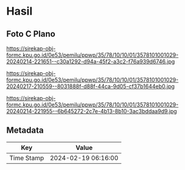 # Hasil

## Foto C Plano

https://sirekap-obj-formc.kpu.go.id/0e53/pemilu/ppwp/35/78/10/10/01/3578101001029-20240214-221651--c30a1292-d94a-45f2-a3c2-f76a939d6746.jpg

https://sirekap-obj-formc.kpu.go.id/0e53/pemilu/ppwp/35/78/10/10/01/3578101001029-20240217-210559--8031888f-d88f-44ca-9d05-cf37b1644eb0.jpg

https://sirekap-obj-formc.kpu.go.id/0e53/pemilu/ppwp/35/78/10/10/01/3578101001029-20240214-221955--6b645272-2c7e-4b13-8b10-3ac3bddaa9d9.jpg


## Metadata

| Key        | Value               |
| ---------- | ------------------- |
| Time Stamp | 2024-02-19 06:16:00 |




